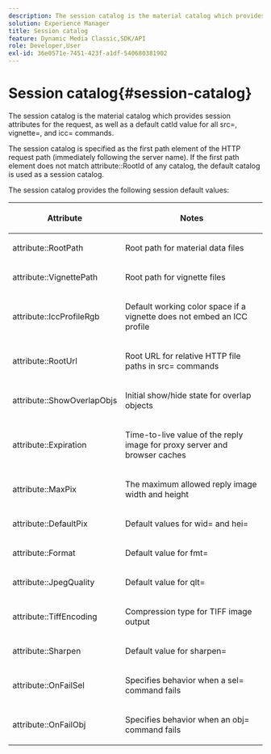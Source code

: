 ```yaml
---
description: The session catalog is the material catalog which provides session attributes for the request, as well as a default catId value for all src=, vignette=, and icc= commands.
solution: Experience Manager
title: Session catalog
feature: Dynamic Media Classic,SDK/API
role: Developer,User
exl-id: 36e0571e-7451-423f-a1df-540680381902
---
```

# Session catalog{#session-catalog}

The session catalog is the material catalog which provides session attributes for the request, as well as a default catId value for all src=, vignette=, and icc= commands.

The session catalog is specified as the first path element of the HTTP request path (immediately following the server name). If the first path element does not match attribute::RootId of any catalog, the default catalog is used as a session catalog.

The session catalog provides the following session default values: 

<table id="table_DB5E0DD8E9B440A4964A1326433597C8"> 
 <thead> 
  <tr> 
   <th class="entry"> <p>Attribute </p> </th> 
   <th class="entry"> <p>Notes </p> </th> 
  </tr> 
 </thead>
 <tbody> 
  <tr> 
   <td> <p> <span class="codeph"> attribute::RootPath</span> </p> </td> 
   <td> <p> Root path for material data files </p> </td> 
  </tr> 
  <tr> 
   <td> <p> <span class="codeph"> attribute::VignettePath</span> </p> </td> 
   <td> <p> Root path for vignette files </p> </td> 
  </tr> 
  <tr> 
   <td> <p> <span class="codeph"> attribute::IccProfileRgb</span> </p> </td> 
   <td> <p> Default working color space if a vignette does not embed an ICC profile </p> </td> 
  </tr> 
  <tr> 
   <td> <p> <span class="codeph"> attribute::RootUrl</span> </p> </td> 
   <td> <p> Root URL for relative HTTP file paths in <span class="codeph"> src=</span> commands </p> </td> 
  </tr> 
  <tr> 
   <td> <p> <span class="codeph"> attribute::ShowOverlapObjs</span> </p> </td> 
   <td> <p> Initial show/hide state for overlap objects </p> </td> 
  </tr> 
  <tr> 
   <td> <p> <span class="codeph"> attribute::Expiration</span> </p> </td> 
   <td> <p> Time-to-live value of the reply image for proxy server and browser caches </p> </td> 
  </tr> 
  <tr> 
   <td> <p> <span class="codeph"> attribute::MaxPix</span> </p> </td> 
   <td> <p> The maximum allowed reply image width and height </p> </td> 
  </tr> 
  <tr> 
   <td> <p> <span class="codeph"> attribute::DefaultPix</span> </p> </td> 
   <td> <p> Default values for <span class="codeph"> wid=</span> and <span class="codeph"> hei=</span> </p> </td> 
  </tr> 
  <tr> 
   <td> <p> <span class="codeph"> attribute::Format</span> </p> </td> 
   <td> <p> Default value for <span class="codeph"> fmt=</span> </p> </td> 
  </tr> 
  <tr> 
   <td> <p> <span class="codeph"> attribute::JpegQuality</span> </p> </td> 
   <td> <p> Default value for <span class="codeph"> qlt=</span> </p> </td> 
  </tr> 
  <tr> 
   <td> <p> <span class="codeph"> attribute::TiffEncoding</span> </p> </td> 
   <td> <p> Compression type for TIFF image output </p> </td> 
  </tr> 
  <tr> 
   <td> <p> <span class="codeph"> attribute::Sharpen</span> </p> </td> 
   <td> <p> Default value for <span class="codeph"> sharpen=</span> </p> </td> 
  </tr> 
  <tr> 
   <td> <p> <span class="codeph"> attribute::OnFailSel</span> </p> </td> 
   <td> <p> Specifies behavior when a <span class="codeph"> sel=</span> command fails </p> </td> 
  </tr> 
  <tr> 
   <td> <p> <span class="codeph"> attribute::OnFailObj</span> </p> </td> 
   <td> <p> Specifies behavior when an <span class="codeph"> obj=</span> command fails </p> </td> 
  </tr> 
 </tbody> 
</table>
